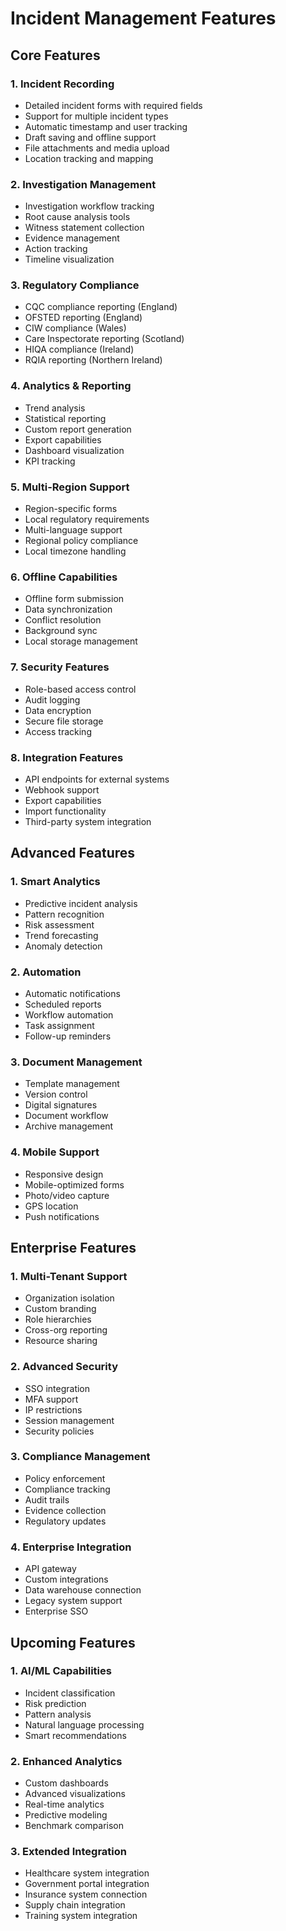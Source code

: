 # Incident Management Features

## Core Features

### 1. Incident Recording
- Detailed incident forms with required fields
- Support for multiple incident types
- Automatic timestamp and user tracking
- Draft saving and offline support
- File attachments and media upload
- Location tracking and mapping

### 2. Investigation Management
- Investigation workflow tracking
- Root cause analysis tools
- Witness statement collection
- Evidence management
- Action tracking
- Timeline visualization

### 3. Regulatory Compliance
- CQC compliance reporting (England)
- OFSTED reporting (England)
- CIW compliance (Wales)
- Care Inspectorate reporting (Scotland)
- HIQA compliance (Ireland)
- RQIA reporting (Northern Ireland)

### 4. Analytics & Reporting
- Trend analysis
- Statistical reporting
- Custom report generation
- Export capabilities
- Dashboard visualization
- KPI tracking

### 5. Multi-Region Support
- Region-specific forms
- Local regulatory requirements
- Multi-language support
- Regional policy compliance
- Local timezone handling

### 6. Offline Capabilities
- Offline form submission
- Data synchronization
- Conflict resolution
- Background sync
- Local storage management

### 7. Security Features
- Role-based access control
- Audit logging
- Data encryption
- Secure file storage
- Access tracking

### 8. Integration Features
- API endpoints for external systems
- Webhook support
- Export capabilities
- Import functionality
- Third-party system integration

## Advanced Features

### 1. Smart Analytics
- Predictive incident analysis
- Pattern recognition
- Risk assessment
- Trend forecasting
- Anomaly detection

### 2. Automation
- Automatic notifications
- Scheduled reports
- Workflow automation
- Task assignment
- Follow-up reminders

### 3. Document Management
- Template management
- Version control
- Digital signatures
- Document workflow
- Archive management

### 4. Mobile Support
- Responsive design
- Mobile-optimized forms
- Photo/video capture
- GPS location
- Push notifications

## Enterprise Features

### 1. Multi-Tenant Support
- Organization isolation
- Custom branding
- Role hierarchies
- Cross-org reporting
- Resource sharing

### 2. Advanced Security
- SSO integration
- MFA support
- IP restrictions
- Session management
- Security policies

### 3. Compliance Management
- Policy enforcement
- Compliance tracking
- Audit trails
- Evidence collection
- Regulatory updates

### 4. Enterprise Integration
- API gateway
- Custom integrations
- Data warehouse connection
- Legacy system support
- Enterprise SSO

## Upcoming Features

### 1. AI/ML Capabilities
- Incident classification
- Risk prediction
- Pattern analysis
- Natural language processing
- Smart recommendations

### 2. Enhanced Analytics
- Custom dashboards
- Advanced visualizations
- Real-time analytics
- Predictive modeling
- Benchmark comparison

### 3. Extended Integration
- Healthcare system integration
- Government portal integration
- Insurance system connection
- Supply chain integration
- Training system integration 